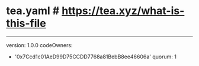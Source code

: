 # tea.yaml # https://tea.xyz/what-is-this-file
---
version: 1.0.0
codeOwners:
  - '0x7Ccd1c01AeD99D75CCDD7768a81BebB8ee46606a'
quorum: 1
